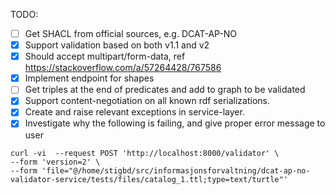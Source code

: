 TODO:
- [ ] Get SHACL from official sources, e.g. DCAT-AP-NO
- [x] Support validation based on both v1.1 and v2
- [x] Should accept multipart/form-data, ref https://stackoverflow.com/a/57264428/767586
- [x] Implement endpoint for shapes
- [ ] Get triples at the end of predicates and add to graph to be validated
- [x] Support content-negotiation on all known rdf serializations.
- [x] Create and raise relevant exceptions in service-layer.
- [x] Investigate why the following is failing, and give proper error message to user
```
curl -vi  --request POST 'http://localhost:8000/validator' \
--form 'version=2' \
--form 'file="@/home/stigbd/src/informasjonsforvaltning/dcat-ap-no-validator-service/tests/files/catalog_1.ttl;type=text/turtle"'
```
